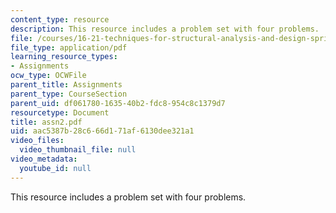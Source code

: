 ```yaml
---
content_type: resource
description: This resource includes a problem set with four problems.
file: /courses/16-21-techniques-for-structural-analysis-and-design-spring-2005/aac5387b28c666d171af6130dee321a1_assn2.pdf
file_type: application/pdf
learning_resource_types:
- Assignments
ocw_type: OCWFile
parent_title: Assignments
parent_type: CourseSection
parent_uid: df061780-1635-40b2-fdc8-954c8c1379d7
resourcetype: Document
title: assn2.pdf
uid: aac5387b-28c6-66d1-71af-6130dee321a1
video_files:
  video_thumbnail_file: null
video_metadata:
  youtube_id: null
---
```

This resource includes a problem set with four problems.

